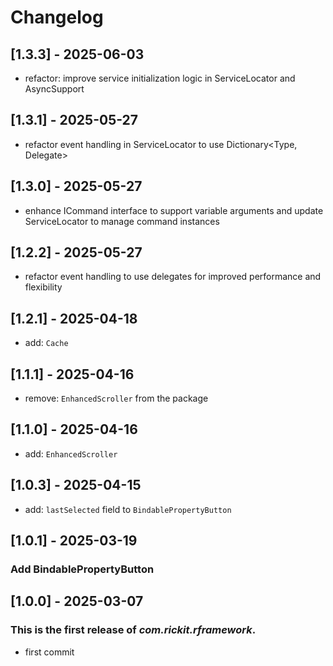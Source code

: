 # Changelog
## [1.3.3] - 2025-06-03
- refactor: improve service initialization logic in ServiceLocator and AsyncSupport
## [1.3.1] - 2025-05-27
- refactor event handling in ServiceLocator to use Dictionary<Type, Delegate>
## [1.3.0] - 2025-05-27
- enhance ICommand interface to support variable arguments and update ServiceLocator to manage command instances
## [1.2.2] - 2025-05-27
- refactor event handling to use delegates for improved performance and flexibility
## [1.2.1] - 2025-04-18
- add: `Cache`
## [1.1.1] - 2025-04-16
- remove: `EnhancedScroller` from the package
## [1.1.0] - 2025-04-16
- add: `EnhancedScroller`
## [1.0.3] - 2025-04-15
- add: `lastSelected` field to `BindablePropertyButton`
## [1.0.1] - 2025-03-19
### Add BindablePropertyButton
## [1.0.0] - 2025-03-07
### This is the first release of *com.rickit.rframework*.
- first commit
